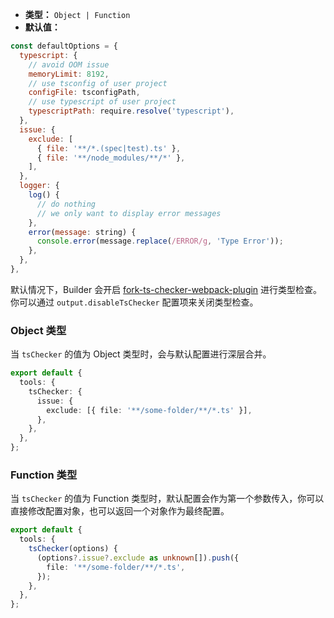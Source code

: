 - **类型：** `Object | Function`
- **默认值：**

```js
const defaultOptions = {
  typescript: {
    // avoid OOM issue
    memoryLimit: 8192,
    // use tsconfig of user project
    configFile: tsconfigPath,
    // use typescript of user project
    typescriptPath: require.resolve('typescript'),
  },
  issue: {
    exclude: [
      { file: '**/*.(spec|test).ts' },
      { file: '**/node_modules/**/*' },
    ],
  },
  logger: {
    log() {
      // do nothing
      // we only want to display error messages
    },
    error(message: string) {
      console.error(message.replace(/ERROR/g, 'Type Error'));
    },
  },
},
```

默认情况下，Builder 会开启 [fork-ts-checker-webpack-plugin](https://github.com/TypeStrong/fork-ts-checker-webpack-plugin) 进行类型检查。你可以通过 `output.disableTsChecker` 配置项来关闭类型检查。

### Object 类型

当 `tsChecker` 的值为 Object 类型时，会与默认配置进行深层合并。

```ts
export default {
  tools: {
    tsChecker: {
      issue: {
        exclude: [{ file: '**/some-folder/**/*.ts' }],
      },
    },
  },
};
```

### Function 类型

当 `tsChecker` 的值为 Function 类型时，默认配置会作为第一个参数传入，你可以直接修改配置对象，也可以返回一个对象作为最终配置。

```ts
export default {
  tools: {
    tsChecker(options) {
      (options?.issue?.exclude as unknown[]).push({
        file: '**/some-folder/**/*.ts',
      });
    },
  },
};
```
